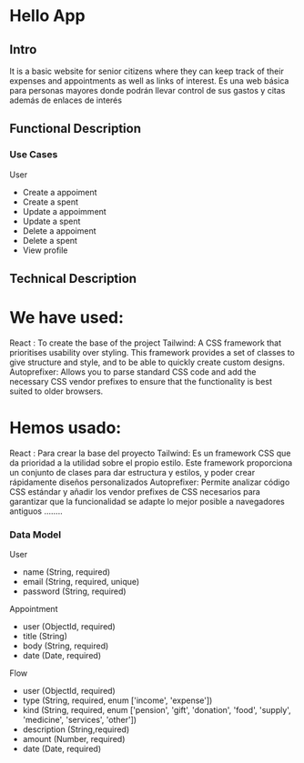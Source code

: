 # Hello App

## Intro

It is a basic website for senior citizens where they can keep track of their expenses and appointments as well as links of interest.
Es una web básica para personas mayores donde podrán  llevar  control de sus gastos y citas además de enlaces de interés

## Functional Description


### Use Cases

User
- Create a appoiment
- Create a spent
- Update a appoimment
- Update a spent
- Delete a appoiment
- Delete a spent
- View profile


## Technical Description
We have used: 
============
React : To create the base of the project
Tailwind: A CSS framework that prioritises usability over styling. This framework provides a set of classes to give structure and style, and to be able to quickly create custom designs.
Autoprefixer: Allows you to parse standard CSS code and add the necessary CSS vendor prefixes to ensure that the functionality is best suited to older browsers.

Hemos usado: 
===========
React : Para crear la base del proyecto
Tailwind: Es un framework CSS que da prioridad a la utilidad sobre el propio estilo. Este framework  proporciona un conjunto de clases para  dar estructura y estilos, y poder crear rápidamente diseños personalizados
Autoprefixer: Permite analizar código CSS estándar y añadir los vendor prefixes de CSS necesarios para garantizar que la funcionalidad se adapte lo mejor posible a navegadores antiguos
........

### Data Model

User
- name (String, required)
- email (String, required, unique)
- password (String, required)

Appointment
- user (ObjectId, required)
- title (String)
- body (String, required)
- date (Date, required)

Flow
- user (ObjectId, required)
- type (String, required, enum ['income', 'expense'])
- kind (String, required, enum ['pension', 'gift', 'donation', 'food', 'supply', 'medicine', 'services', 'other'])
- description (String,required)
- amount (Number, required)
- date (Date, required)

